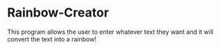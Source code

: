 # Rainbow-Creator
This program allows the user to enter whatever text they want and it will convert the text into a rainbow!
